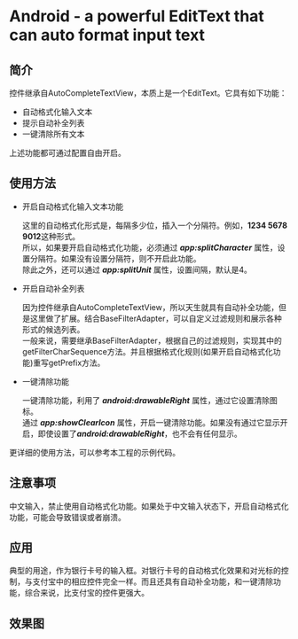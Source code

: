 # Android - a powerful EditText that can auto format input text  

## 简介
控件继承自AutoCompleteTextView，本质上是一个EditText。它具有如下功能：  

* 自动格式化输入文本  
* 提示自动补全列表
* 一键清除所有文本

上述功能都可通过配置自由开启。

## 使用方法
* 开启自动格式化输入文本功能  

  这里的自动格式化形式是，每隔多少位，插入一个分隔符。例如，**1234 5678 9012**这种形式。  
  所以，如果要开启自动格式化功能，必须通过 ***app:splitCharacter*** 属性，设置分隔符。如果没有设置分隔符，则不开启此功能。  
  除此之外，还可以通过 ***app:splitUnit*** 属性，设置间隔，默认是4。  
  
* 开启自动补全列表

  因为控件继承自AutoCompleteTextView，所以天生就具有自动补全功能，但是这里做了扩展。结合BaseFilterAdapter，可以自定义过滤规则和展示各种形式的候选列表。  
  一般来说，需要继承BaseFilterAdapter，根据自己的过滤规则，实现其中的getFilterCharSequence方法。并且根据格式化规则(如果开启自动格式化功能)重写getPrefix方法。
  
* 一键清除功能

  一键清除功能，利用了 ***android:drawableRight*** 属性，通过它设置清除图标。  
  通过 ***app:showClearIcon*** 属性，开启一键清除功能。如果没有通过它显示开启，即使设置了***android:drawableRight***，也不会有任何显示。
  
更详细的使用方法，可以参考本工程的示例代码。

## 注意事项

中文输入，禁止使用自动格式化功能。如果处于中文输入状态下，开启自动格式化功能，可能会导致错误或者崩溃。

## 应用

典型的用途，作为银行卡号的输入框。对银行卡号的自动格式化效果和对光标的控制，与支付宝中的相应控件完全一样。而且还具有自动补全功能，和一键清除功能，综合来说，比支付宝的控件更强大。 

## 效果图

